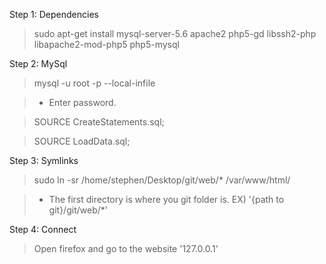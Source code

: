 Step 1: Dependencies

> sudo apt-get install mysql-server-5.6 apache2 php5-gd libssh2-php libapache2-mod-php5 php5-mysql


Step 2: MySql

> mysql -u root -p --local-infile

> 	- Enter password. 

> SOURCE CreateStatements.sql;

> SOURCE LoadData.sql;


Step 3: Symlinks

> sudo ln -sr /home/stephen/Desktop/git/web/* /var/www/html/ 

> 	- The first directory is where you git folder is. EX) '{path to git}/git/web/*'


Step 4: Connect

> Open firefox and go to the website '127.0.0.1'

